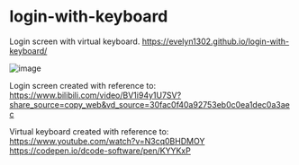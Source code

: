 # login-with-keyboard

Login screen with virtual keyboard.
https://evelyn1302.github.io/login-with-keyboard/

![image](https://user-images.githubusercontent.com/45064822/192865875-ce7db11c-689e-41ea-9d59-1024a1f5b4f4.png)

Login screen created with reference to: <br />
https://www.bilibili.com/video/BV1i94y1U7SV?share_source=copy_web&vd_source=30fac0f40a92753eb0c0ea1dec0a3aec

Virtual keyboard created with reference to: <br />
https://www.youtube.com/watch?v=N3cq0BHDMOY <br />
https://codepen.io/dcode-software/pen/KYYKxP
